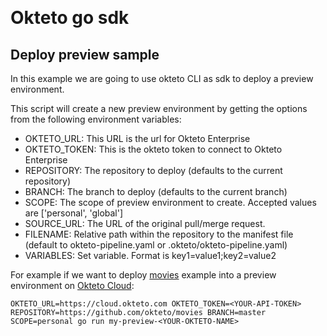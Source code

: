  
# Okteto go sdk
## Deploy preview sample

In this example we are going to use okteto CLI as sdk to deploy a preview environment.

This script will create a new preview environment by getting the options from the following environment variables:
- OKTETO_URL: This URL is the url for Okteto Enterprise 
- OKTETO_TOKEN: This is the okteto token to connect to Okteto Enterprise
- REPOSITORY: The repository to deploy (defaults to the current repository)
- BRANCH: The branch to deploy (defaults to the current branch)
- SCOPE: The scope of preview environment to create. Accepted values are ['personal', 'global']
- SOURCE_URL: The URL of the original pull/merge request.
- FILENAME: Relative path within the repository to the manifest file (default to okteto-pipeline.yaml or .okteto/okteto-pipeline.yaml)
- VARIABLES: Set variable. Format is key1=value1;key2=value2

For example if we want to deploy [movies](https://github.com/okteto/movies) example into a preview environment on [Okteto Cloud](https://cloud.okteto.com):

`OKTETO_URL=https://cloud.okteto.com OKTETO_TOKEN=<YOUR-API-TOKEN> REPOSITORY=https://github.com/okteto/movies BRANCH=master SCOPE=personal go run my-preview-<YOUR-OKTETO-NAME>`
